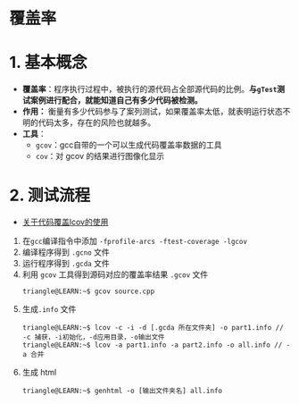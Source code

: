 # 覆盖率

# 1. 基本概念

- **覆盖率**：程序执行过程中，被执行的源代码占全部源代码的比例。**与`gTest`测试案例进行配合，就能知道自己有多少代码被检测。**
- **作用：** 衡量有多少代码参与了案列测试，如果覆盖率太低，就表明运行状态不明的代码太多，存在的风险也就越多。
- **工具**：
  - `gcov`：gcc自带的一个可以生成代码覆盖率数据的工具
  - `cov`：对 gcov 的结果进行图像化显示

# 2. 测试流程

- [关于代码覆盖lcov的使用](https://www.jianshu.com/p/a42bbd9de1b7)

1. 在`gcc`编译指令中添加 `-fprofile-arcs -ftest-coverage -lgcov`
2. 编译程序得到 `.gcno` 文件
3. 运行程序得到 `.gcda` 文件 
4. 利用 `gcov` 工具得到源码对应的覆盖率结果 `.gcov` 文件
    ```term
    triangle@LEARN:~$ gcov source.cpp
    ```
5. 生成`.info` 文件
    ```term
    triangle@LEARN:~$ lcov -c -i -d [.gcda 所在文件夹] -o part1.info //  -c 捕获，-i初始化，-d应用目录，-o输出文件
    triangle@LEARN:~$ lcov -a part1.info -a part2.info -o all.info // -a 合并
    ```
6. 生成 html
    ```term
    triangle@LEARN:~$ genhtml -o [输出文件夹名] all.info
    ```
